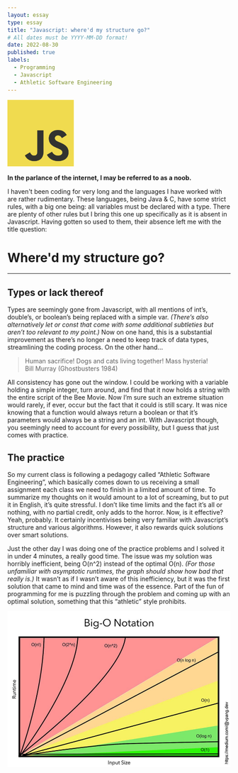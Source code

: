 ```yaml
---
layout: essay
type: essay
title: "Javascript: where'd my structure go?"
# All dates must be YYYY-MM-DD format!
date: 2022-08-30
published: true
labels:
  - Programming
  - Javascript
  - Athletic Software Engineering
---
```


<img width="150px" class="rounded float-start pe-4" src="../img/javascript.png">

__In the parlance of the internet, I may be referred to as a noob.__

I haven't been coding for very long and the languages I have worked with are rather rudimentary. These languages, being Java & C, have some strict rules, with a big one being: all variables must be declared with a type. There are plenty of other rules but I bring this one up specifically as it is absent in Javascript. Having gotten so used to them, their absence left me with the title question: 

# Where'd my structure go?

___

## Types or lack thereof

Types are seemingly gone from Javascript, with all mentions of int’s, double’s, or boolean’s being replaced with a simple var. *(There’s also alternatively let or const that come with some additional subtleties but aren’t too relevant to my point.)* Now on one hand, this is a substantial improvement as there’s no longer a need to keep track of data types, streamlining the coding process. On the other hand…

<blockquote>
Human sacrifice! Dogs and cats living together! Mass hysteria!
<footer>Bill Murray (Ghostbusters 1984)</footer>
</blockquote>
 
All consistency has gone out the window. I could be working with a variable holding a simple integer, turn around, and find that it now holds a string with the entire script of the Bee Movie. Now I’m sure such an extreme situation would rarely, if ever, occur but the fact that it could is still scary. It was nice knowing that a function would always return a boolean or that it’s parameters would always be a string and an int. With Javascript though, you seemingly need to account for every possibility, but I guess that just comes with practice.

## The practice

So my current class is following a pedagogy called “Athletic Software Engineering”, which basically comes down to us receiving a small assignment each class we need to finish in a limited amount of time. To summarize my thoughts on it would amount to a lot of screaming, but to put it in English, it’s quite stressful. I don’t like time limits and the fact it’s all or nothing, with no partial credit, only adds to the horror. Now, is it effective? Yeah, probably. It certainly incentivises being very familiar with Javascript’s structure and various algorithms. However, it also rewards quick solutions over smart solutions. 

Just the other day I was doing one of the practice problems and I solved it in under 4 minutes, a really good time. The issue was my solution was horribly inefficient, being O(n^2) instead of the optimal O(n). *(For those unfamiliar with asymptotic runtimes, the graph should show how bad that really is.)* It wasn’t as if I wasn’t aware of this inefficiency, but it was the first solution that came to mind and time was of the essence. Part of the fun of programming for me is puzzling through the problem and coming up with an optimal solution, something that this “athletic” style prohibits.

![Graph showing how different asymptotic runtimes compare.](../img/Big_O.jpeg)
